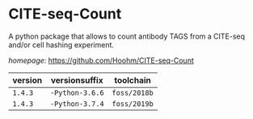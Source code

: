 # CITE-seq-Count

A python package that allows to count antibody TAGS from a CITE-seq and/or cell hashing experiment.

*homepage*: <https://github.com/Hoohm/CITE-seq-Count>

version | versionsuffix | toolchain
--------|---------------|----------
``1.4.3`` | ``-Python-3.6.6`` | ``foss/2018b``
``1.4.3`` | ``-Python-3.7.4`` | ``foss/2019b``
